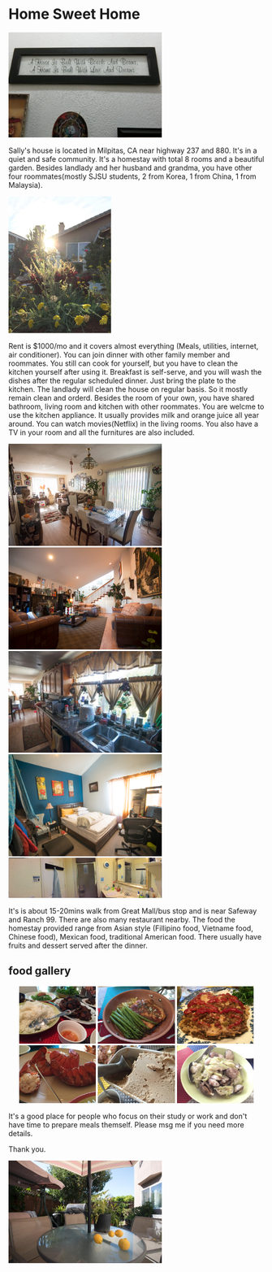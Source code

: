 # Home Sweet Home


<img src="https://github.com/hliu45/sweetHome/blob/master/CIMG2440.JPG" width="60%">

Sally's house is located in Milpitas, CA near highway 237 and 880. It's in a quiet and safe community. It's a homestay with total 8 rooms and a beautiful garden. Besides landlady and her husband and grandma, you have other four roommates(mostly SJSU students, 2 from Korea, 1 from China, 1 from Malaysia).

<img src="https://github.com/hliu45/sweetHome/blob/master/p7.jpg" width="40%" heighth="60%">


Rent is $1000/mo and it covers almost everything (Meals, utilities, internet, air conditioner). You can join dinner with other family member and roommates. You still can cook for yourself, but you have to clean the kitchen yourself after using it. Breakfast is self-serve, and you will wash the dishes after the regular scheduled dinner. Just bring the plate to the kitchen. The landlady will clean the house on regular basis. So it mostly remain clean and orderd. Besides the room of your own, you have shared bathroom, living room and kitchen with other roommates. You are welcme to use the kitchen appliance. It usually provides milk and orange juice all year around. You can watch movies(Netflix) in the living rooms. You also have a TV in your room and all the furnitures are also included. 

<img src="https://github.com/hliu45/sweetHome/blob/master/r1.png" width="60%">
<img src="https://github.com/hliu45/sweetHome/blob/master/r2.png" width="60%">
<img src="https://github.com/hliu45/sweetHome/blob/master/r3.jpg" width="60%">
<img src="https://github.com/hliu45/sweetHome/blob/master/r4.png" width="60%">
<img src="https://github.com/hliu45/sweetHome/blob/master/r5.png" width="60%">


It's is about 15-20mins walk from Great Mall/bus stop and is near Safeway and Ranch 99. There are also many restaurant nearby. The food the homestay provided range from Asian style (Fillipino food, Vietname food, Chinese food), Mexican food, traditional American food. There usually have fruits and dessert served after the dinner.

## food gallery
<p align="center">
<img src="https://github.com/hliu45/sweetHome/blob/master/f1.jpg" width="30%">
<img src="https://github.com/hliu45/sweetHome/blob/master/f2.jpg" width="30%">
<img src="https://github.com/hliu45/sweetHome/blob/master/f3.jpg" width="30%">
<img src="https://github.com/hliu45/sweetHome/blob/master/f4.jpg" width="30%">
<img src="https://github.com/hliu45/sweetHome/blob/master/f5.jpg" width="30%">
<img src="https://github.com/hliu45/sweetHome/blob/master/f7.jpg" width="30%">
</p>
It's a good place for people who focus on their study or work and don't have time to prepare meals themself. Please msg me if you need more details.

Thank you.

<img src="https://github.com/hliu45/sweetHome/blob/master/p6.jpg" width="60%">
